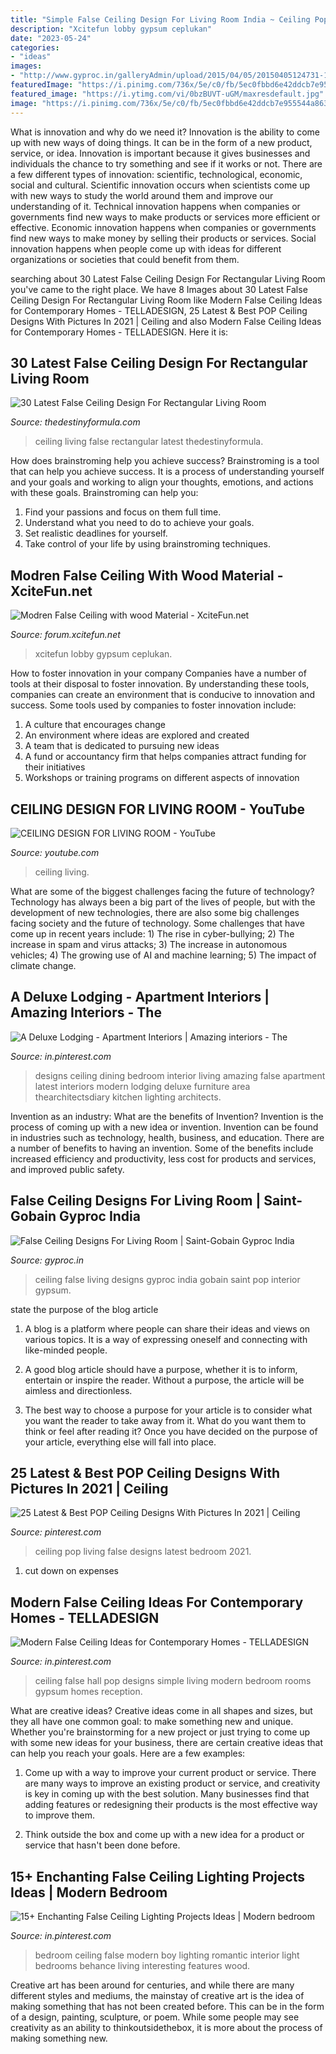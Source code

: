 ```yaml
---
title: "Simple False Ceiling Design For Living Room India ~ Ceiling Pop Living False Designs Latest Bedroom 2021"
description: "Xcitefun lobby gypsum ceplukan"
date: "2023-05-24"
categories:
- "ideas"
images:
- "http://www.gyproc.in/galleryAdmin/upload/2015/04/05/20150405124731-1d070f97.jpg"
featuredImage: "https://i.pinimg.com/736x/5e/c0/fb/5ec0fbbd6e42ddcb7e955544a8638093.jpg"
featured_image: "https://i.ytimg.com/vi/0bzBUVT-uGM/maxresdefault.jpg"
image: "https://i.pinimg.com/736x/5e/c0/fb/5ec0fbbd6e42ddcb7e955544a8638093.jpg"
---
```



What is innovation and why do we need it?
Innovation is the ability to come up with new ways of doing things. It can be in the form of a new product, service, or idea. Innovation is important because it gives businesses and individuals the chance to try something and see if it works or not.
There are a few different types of innovation: scientific, technological, economic, social and cultural. Scientific innovation occurs when scientists come up with new ways to study the world around them and improve our understanding of it. Technical innovation happens when companies or governments find new ways to make products or services more efficient or effective. Economic innovation happens when companies or governments find new ways to make money by selling their products or services. Social innovation happens when people come up with ideas for different organizations or societies that could benefit from them.

	

		
searching about 30 Latest False Ceiling Design For Rectangular Living Room you've came to the right place. We have 8 Images about 30 Latest False Ceiling Design For Rectangular Living Room like Modern False Ceiling Ideas for Contemporary Homes - TELLADESIGN, 25 Latest &amp; Best POP Ceiling Designs With Pictures In 2021 | Ceiling and also Modern False Ceiling Ideas for Contemporary Homes - TELLADESIGN. Here it is:
		
    
## 30 Latest False Ceiling Design For Rectangular Living Room

<img loading=lazy src="http://thedestinyformula.com/wp-content/uploads/2017/11/27-1.jpg" onerror="this.onerror=null;this.src='https://tse1.mm.bing.net/th?id=OIP.Lo3xFYCn0VtDm3nuXvoqNQHaGH&amp;pid=15.1';" alt="30 Latest False Ceiling Design For Rectangular Living Room">

_Source: thedestinyformula.com_

>ceiling living false rectangular latest thedestinyformula. 

	

How does brainstroming help you achieve success?
Brainstroming is a tool that can help you achieve success. It is a process of understanding yourself and your goals and working to align your thoughts, emotions, and actions with these goals. Brainstroming can help you: 
1. Find your passions and focus on them full time.
2. Understand what you need to do to achieve your goals.
3. Set realistic deadlines for yourself.
4. Take control of your life by using brainstroming techniques.

    
## Modren False Ceiling With Wood Material - XciteFun.net

<img loading=lazy src="https://img.xcitefun.net/users/2012/05/294405,xcitefun-modern-false-ceiling-designs-living-room.jpg" onerror="this.onerror=null;this.src='https://tse4.mm.bing.net/th?id=OIP.3hFjJ8IUKfLi44adikTrLAHaFj&amp;pid=15.1';" alt="Modren False Ceiling with wood Material - XciteFun.net">

_Source: forum.xcitefun.net_

>xcitefun lobby gypsum ceplukan. 

	

How to foster innovation in your company
Companies have a number of tools at their disposal to foster innovation. By understanding these tools, companies can create an environment that is conducive to innovation and success. 
Some tools used by companies to foster innovation include: 

1. A culture that encourages change 
2. An environment where ideas are explored and created 
3. A team that is dedicated to pursuing new ideas 
4. A fund or accountancy firm that helps companies attract funding for their initiatives 
5. Workshops or training programs on different aspects of innovation 

    
## CEILING DESIGN FOR LIVING ROOM - YouTube

<img loading=lazy src="https://i.ytimg.com/vi/0bzBUVT-uGM/maxresdefault.jpg" onerror="this.onerror=null;this.src='https://tse2.mm.bing.net/th?id=OIP.nP9YDbV6cZpPLqra3PhF0AHaEK&amp;pid=15.1';" alt="CEILING DESIGN FOR LIVING ROOM - YouTube">

_Source: youtube.com_

>ceiling living. 

	

What are some of the biggest challenges facing the future of technology?
Technology has always been a big part of the lives of people, but with the development of new technologies, there are also some big challenges facing society and the future of technology. Some challenges that have come up in recent years include: 1) The rise in cyber-bullying; 2) The increase in spam and virus attacks; 3) The increase in autonomous vehicles; 4) The growing use of AI and machine learning; 5) The impact of climate change.

    
## A Deluxe Lodging - Apartment Interiors | Amazing Interiors - The

<img loading=lazy src="https://i.pinimg.com/736x/3c/ab/d2/3cabd242ee0783643c463d11b12300be.jpg" onerror="this.onerror=null;this.src='https://tse3.mm.bing.net/th?id=OIP.V-zyIOV6ygbDN0MAkfkSLQHaIK&amp;pid=15.1';" alt="A Deluxe Lodging - Apartment Interiors | Amazing interiors - The">

_Source: in.pinterest.com_

>designs ceiling dining bedroom interior living amazing false apartment latest interiors modern lodging deluxe furniture area thearchitectsdiary kitchen lighting architects. 

	

Invention as an industry: What are the benefits of Invention?
Invention is the process of coming up with a new idea or invention. Invention can be found in industries such as technology, health, business, and education. There are a number of benefits to having an invention. Some of the benefits include increased efficiency and productivity, less cost for products and services, and improved public safety.

    
## False Ceiling Designs For Living Room | Saint-Gobain Gyproc India

<img loading=lazy src="http://www.gyproc.in/galleryAdmin/upload/2015/04/05/20150405124731-1d070f97.jpg" onerror="this.onerror=null;this.src='https://tse2.mm.bing.net/th?id=OIP.HQcPl6WAL28y5HIlW9W3bAHaEg&amp;pid=15.1';" alt="False Ceiling Designs For Living Room | Saint-Gobain Gyproc India">

_Source: gyproc.in_

>ceiling false living designs gyproc india gobain saint pop interior gypsum. 

	

state the purpose of the blog article
1. A blog is a platform where people can share their ideas and views on various topics. It is a way of expressing oneself and connecting with like-minded people.
2. A good blog article should have a purpose, whether it is to inform, entertain or inspire the reader. Without a purpose, the article will be aimless and directionless.

3. The best way to choose a purpose for your article is to consider what you want the reader to take away from it. What do you want them to think or feel after reading it? Once you have decided on the purpose of your article, everything else will fall into place.

    
## 25 Latest &amp; Best POP Ceiling Designs With Pictures In 2021 | Ceiling

<img loading=lazy src="https://i.pinimg.com/736x/89/6c/e1/896ce18d4f4bc4f6f38e007b89e8e0f7.jpg" onerror="this.onerror=null;this.src='https://tse2.mm.bing.net/th?id=OIP.zb59xloQy2vSjuBsST6wpwHaHa&amp;pid=15.1';" alt="25 Latest &amp; Best POP Ceiling Designs With Pictures In 2021 | Ceiling">

_Source: pinterest.com_

>ceiling pop living false designs latest bedroom 2021. 

	

1. cut down on expenses

    
## Modern False Ceiling Ideas For Contemporary Homes - TELLADESIGN

<img loading=lazy src="https://i.pinimg.com/736x/5e/c0/fb/5ec0fbbd6e42ddcb7e955544a8638093.jpg" onerror="this.onerror=null;this.src='https://tse4.mm.bing.net/th?id=OIP.VnDQPwogvnK3tU1d89QhGwHaF7&amp;pid=15.1';" alt="Modern False Ceiling Ideas for Contemporary Homes - TELLADESIGN">

_Source: in.pinterest.com_

>ceiling false hall pop designs simple living modern bedroom rooms gypsum homes reception. 

	

What are creative ideas?
Creative ideas come in all shapes and sizes, but they all have one common goal: to make something new and unique. Whether you're brainstorming for a new project or just trying to come up with some new ideas for your business, there are certain creative ideas that can help you reach your goals. Here are a few examples: 
1. Come up with a way to improve your current product or service. There are many ways to improve an existing product or service, and creativity is key in coming up with the best solution. Many businesses find that adding features or redesigning their products is the most effective way to improve them. 

2. Think outside the box and come up with a new idea for a product or service that hasn't been done before.

    
## 15+ Enchanting False Ceiling Lighting Projects Ideas | Modern Bedroom

<img loading=lazy src="https://i.pinimg.com/736x/cb/55/48/cb5548d9f7fe017c3df40c5d0a253565.jpg" onerror="this.onerror=null;this.src='https://tse2.mm.bing.net/th?id=OIP.hz1mf1iHWoPqwBB1SZ7d1QHaFb&amp;pid=15.1';" alt="15+ Enchanting False Ceiling Lighting Projects Ideas | Modern bedroom">

_Source: in.pinterest.com_

>bedroom ceiling false modern boy lighting romantic interior light bedrooms behance living interesting features wood. 

	

Creative art has been around for centuries, and while there are many different styles and mediums, the mainstay of creative art is the idea of making something that has not been created before. This can be in the form of a design, painting, sculpture, or poem. While some people may see creativity as an ability to thinkoutsidethebox, it is more about the process of making something new.


